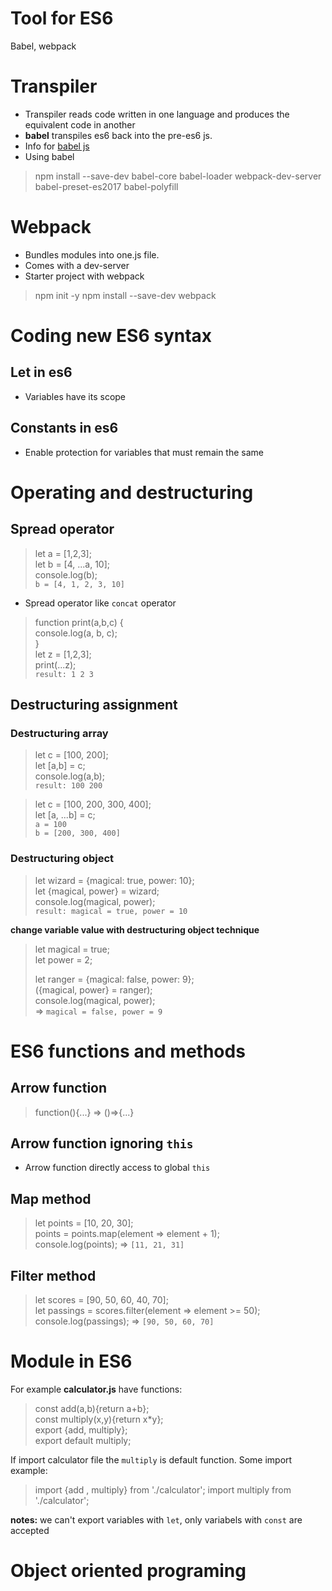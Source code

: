 # Tool for ES6
Babel, webpack
# Transpiler
- Transpiler reads code written in one language and produces the equivalent code in another
- __babel__ transpiles es6 back into the pre-es6 js.
- Info for [babel js](babeljs.io)
- Using babel
> npm install --save-dev babel-core babel-loader webpack-dev-server babel-preset-es2017 babel-polyfill
# Webpack
- Bundles modules into one.js file.
- Comes with a dev-server
- Starter project with webpack
> npm init -y
> npm install --save-dev webpack

# Coding new ES6 syntax
## Let in es6
- Variables have its scope

## Constants in es6
- Enable protection for variables that must remain the same


# Operating and destructuring
## Spread operator
> let a = [1,2,3];  
> let b = [4, ...a, 10];  
> console.log(b);  
> `b = [4, 1, 2, 3, 10]`

- Spread operator like `concat` operator

> function print(a,b,c) {  
>    console.log(a, b, c);  
> }  
> let z = [1,2,3];  
> print(...z);  
> `result: 1 2 3`

## Destructuring assignment
### Destructuring array
> let c = [100, 200];  
> let [a,b] = c;  
> console.log(a,b);  
> `result: 100 200`  

> let c = [100, 200, 300, 400];  
> let [a, ...b] = c;  
> `a = 100`  
> `b = [200, 300, 400]`

### Destructuring object
> let wizard = {magical: true, power: 10};  
> let {magical, power} = wizard;  
> console.log(magical, power);  
> `result: magical = true, power = 10`

__change variable value with destructuring object technique__  
> let magical = true;  
> let power = 2;  
>   
> let ranger = {magical: false, power: 9};  
> ({magical, power} =  ranger);  
> console.log(magical, power);  
> => `magical = false, power = 9`  

# ES6 functions and methods
## Arrow function
> function(){...} => ()=>{...}

## Arrow function ignoring `this`
- Arrow function directly access to global `this`

## Map method
> let points = [10, 20, 30];  
> points = points.map(element => element + 1);  
> console.log(points); => `[11, 21, 31]`  

## Filter method
> let scores = [90, 50, 60, 40, 70];  
> let passings = scores.filter(element => element >= 50);  
> console.log(passings); => `[90, 50, 60, 70]`

# Module in ES6
For example __calculator.js__ have functions:
> const add(a,b){return a+b};  
> const multiply(x,y){return x*y};  
> export {add, multiply};  
> export default multiply;  

If import calculator file the `multiply` is default function. Some import example:
> import {add , multiply} from './calculator';
> import multiply from './calculator';

__notes:__ we can't export variables with `let`, only variabels with `const` are accepted

# Object oriented programing
